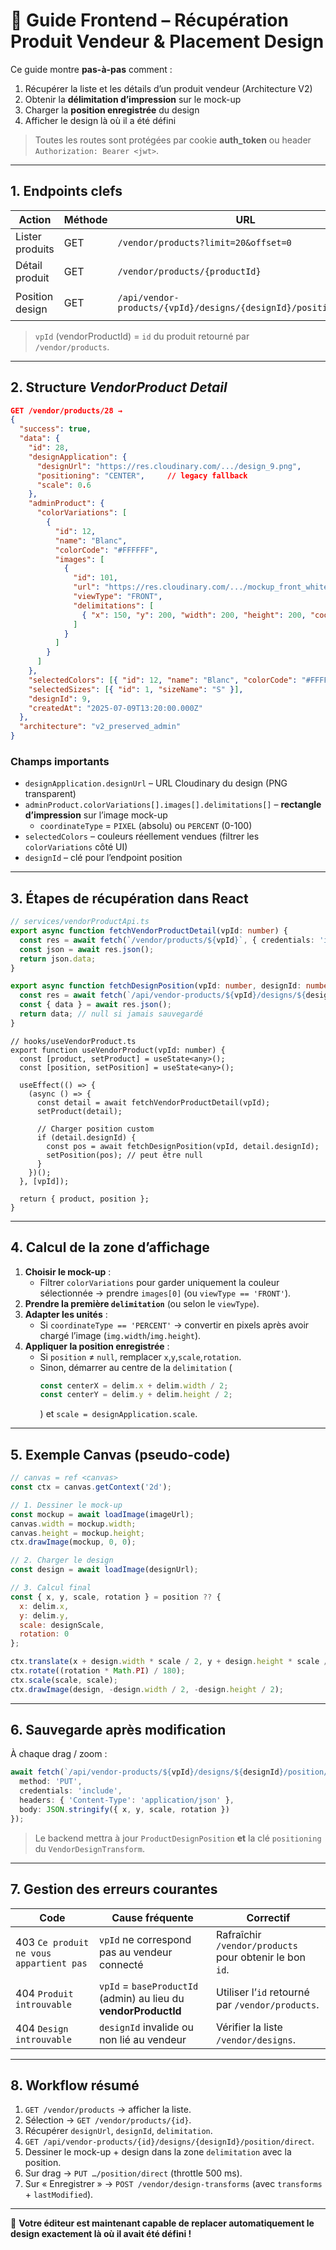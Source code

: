 # 🛒 Guide Frontend – Récupération Produit Vendeur & Placement Design

Ce guide montre **pas-à-pas** comment :
1. Récupérer la liste et les détails d’un produit vendeur (Architecture V2)
2. Obtenir la **délimitation d’impression** sur le mock-up
3. Charger la **position enregistrée** du design
4. Afficher le design là où il a été défini

> Toutes les routes sont protégées par cookie **auth_token** ou header `Authorization: Bearer <jwt>`.

---

## 1. Endpoints clefs

| Action | Méthode | URL | Output principal |
|--------|---------|-----|------------------|
| Lister produits | GET | `/vendor/products?limit=20&offset=0` | `products[]` (light) |
| Détail produit | GET | `/vendor/products/{productId}` | `data` (structure complète) |
| Position design | GET | `/api/vendor-products/{vpId}/designs/{designId}/position/direct` | `{ x,y,scale,rotation,… } \| null` |

> `vpId` (vendorProductId) = `id` du produit retourné par `/vendor/products`.

---

## 2. Structure *VendorProduct Detail*

```json
GET /vendor/products/28 →
{
  "success": true,
  "data": {
    "id": 28,
    "designApplication": {
      "designUrl": "https://res.cloudinary.com/.../design_9.png",
      "positioning": "CENTER",     // legacy fallback
      "scale": 0.6
    },
    "adminProduct": {
      "colorVariations": [
        {
          "id": 12,
          "name": "Blanc",
          "colorCode": "#FFFFFF",
          "images": [
            {
              "id": 101,
              "url": "https://res.cloudinary.com/.../mockup_front_white.webp",
              "viewType": "FRONT",
              "delimitations": [
                { "x": 150, "y": 200, "width": 200, "height": 200, "coordinateType": "PIXEL" }
              ]
            }
          ]
        }
      ]
    },
    "selectedColors": [{ "id": 12, "name": "Blanc", "colorCode": "#FFFFFF" }],
    "selectedSizes": [{ "id": 1, "sizeName": "S" }],
    "designId": 9,
    "createdAt": "2025-07-09T13:20:00.000Z"
  },
  "architecture": "v2_preserved_admin"
}
```

### Champs importants
* `designApplication.designUrl` – URL Cloudinary du design (PNG transparent)
* `adminProduct.colorVariations[].images[].delimitations[]` – **rectangle d’impression** sur l’image mock-up
  * `coordinateType` = `PIXEL` (absolu) ou `PERCENT` (0-100)
* `selectedColors` – couleurs réellement vendues (filtrer les `colorVariations` côté UI)
* `designId` – clé pour l’endpoint position

---

## 3. Étapes de récupération dans React

```ts
// services/vendorProductApi.ts
export async function fetchVendorProductDetail(vpId: number) {
  const res = await fetch(`/vendor/products/${vpId}`, { credentials: 'include' });
  const json = await res.json();
  return json.data;
}

export async function fetchDesignPosition(vpId: number, designId: number) {
  const res = await fetch(`/api/vendor-products/${vpId}/designs/${designId}/position/direct`, { credentials: 'include' });
  const { data } = await res.json();
  return data; // null si jamais sauvegardé
}
```

```tsx
// hooks/useVendorProduct.ts
export function useVendorProduct(vpId: number) {
  const [product, setProduct] = useState<any>();
  const [position, setPosition] = useState<any>();

  useEffect(() => {
    (async () => {
      const detail = await fetchVendorProductDetail(vpId);
      setProduct(detail);

      // Charger position custom
      if (detail.designId) {
        const pos = await fetchDesignPosition(vpId, detail.designId);
        setPosition(pos); // peut être null
      }
    })();
  }, [vpId]);

  return { product, position };
}
```

---

## 4. Calcul de la zone d’affichage

1. **Choisir le mock-up** :
   * Filtrer `colorVariations` pour garder uniquement la couleur sélectionnée → prendre `images[0]` (ou `viewType == 'FRONT'`).
2. **Prendre la première `delimitation`** (ou selon le `viewType`).
3. **Adapter les unités** :
   * Si `coordinateType == 'PERCENT'` → convertir en pixels après avoir chargé l’image (`img.width`/`img.height`).
4. **Appliquer la position enregistrée** :
   * Si `position` ≠ `null`, remplacer `x`,`y`,`scale`,`rotation`.
   * Sinon, démarrer au centre de la `delimitation` (
     ```js
     const centerX = delim.x + delim.width / 2;
     const centerY = delim.y + delim.height / 2;
     ```
     ) et `scale = designApplication.scale`.

---

## 5. Exemple Canvas (pseudo-code)

```js
// canvas = ref <canvas>
const ctx = canvas.getContext('2d');

// 1. Dessiner le mock-up
const mockup = await loadImage(imageUrl);
canvas.width = mockup.width;
canvas.height = mockup.height;
ctx.drawImage(mockup, 0, 0);

// 2. Charger le design
const design = await loadImage(designUrl);

// 3. Calcul final
const { x, y, scale, rotation } = position ?? {
  x: delim.x,
  y: delim.y,
  scale: designScale,
  rotation: 0
};

ctx.translate(x + design.width * scale / 2, y + design.height * scale / 2);
ctx.rotate((rotation * Math.PI) / 180);
ctx.scale(scale, scale);
ctx.drawImage(design, -design.width / 2, -design.height / 2);
```

---

## 6. Sauvegarde après modification

À chaque drag / zoom :
```ts
await fetch(`/api/vendor-products/${vpId}/designs/${designId}/position/direct`, {
  method: 'PUT',
  credentials: 'include',
  headers: { 'Content-Type': 'application/json' },
  body: JSON.stringify({ x, y, scale, rotation })
});
```

> Le backend mettra à jour `ProductDesignPosition` **et** la clé `positioning` du `VendorDesignTransform`.

---

## 7. Gestion des erreurs courantes

| Code | Cause fréquente | Correctif |
|------|-----------------|-----------|
| 403 `Ce produit ne vous appartient pas` | `vpId` ne correspond pas au vendeur connecté | Rafraîchir `/vendor/products` pour obtenir le bon `id`. |
| 404 `Produit introuvable` | `vpId` = `baseProductId` (admin) au lieu du **vendorProductId** | Utiliser l’`id` retourné par `/vendor/products`. |
| 404 `Design introuvable` | `designId` invalide ou non lié au vendeur | Vérifier la liste `/vendor/designs`. |

---

## 8. Workflow résumé

1. `GET /vendor/products` → afficher la liste.
2. Sélection → `GET /vendor/products/{id}`.
3. Récupérer `designUrl`, `designId`, `delimitation`.
4. `GET /api/vendor-products/{id}/designs/{designId}/position/direct`.
5. Dessiner le mock-up + design dans la zone `delimitation` avec la position.
6. Sur drag → `PUT …/position/direct` (throttle 500 ms).
7. Sur « Enregistrer » → `POST /vendor/design-transforms` (avec `transforms` + `lastModified`).

---
📐 **Votre éditeur est maintenant capable de replacer automatiquement le design exactement là où il avait été défini !** 
